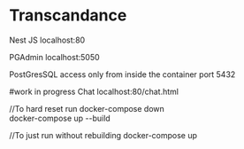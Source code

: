 # Transcandance

Nest JS
localhost:80

PGAdmin
localhost:5050

PostGresSQL
access only from inside the container port 5432

#work in progress
Chat
localhost:80/chat.html


//To hard reset run 
docker-compose down                 
docker-compose up --build

//To just run without rebuilding 
docker-compose up 

